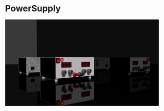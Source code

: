 # PowerSupply
![Model Pic](https://github.com/Sharath-Kumar-KA/PowerSupply/blob/main/PowerSullpy%20image.jpeg)
